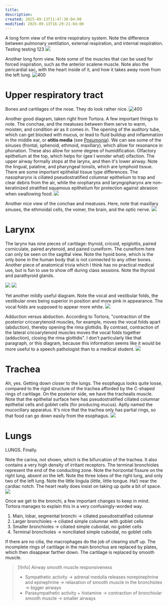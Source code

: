 ```yaml
---
title:
description:
created: 2025-09-13T11:47:30-04:00
modified: 2025-09-13T16:29:21-04:00
---
```

A long form view of the entire respiratory system. Note the difference between pulmonary ventilation, external respiration, and internal respiration. Testing testing 123
![](../../media/{BD039C2E-4E50-4AAB-8EE9-2CBAA96C6735}.png)

Another long form view. Note some of the muscles that can be used for forced inspiration, such as the anterior scalene muscle. Note also the pericardial sac, with the heart inside of it, and how it takes away room from the left lung.
![400](../../media/{6156A811-58DF-482B-BD0D-0F80C0D346B9}.png)

# Upper respiratory tract
Bones and cartilages of the nose. They do look rather nice. 
![400](../../media/{E4B3ED1B-534F-4C24-836E-FEE749E1E3C7}.png)

Another good diagram, taken right from Tortora. A few important things to note. The conchae, and the meatuses between them serve to warm, moisten, and condition air as it comes in. The opening of the auditory tube, which can get blocked with mucus, or lead to fluid buildup and inflammation in the middle ear, or **otitis media** (see [Pneumonia](Respirology/Respiratory%20Pathologies/Pneumonia.md)). We can see some of the sinuses (frontal, sphenoid, ethmoid, maxillary), which allow for resonance in phonation. These also allow for some degree of humidification. Olfactory epithelium at the top, which helps for (gee I wonder what) olfaction. The upper airway formally stops at the larynx, and then it's lower airway. Note the lingual, palatine, and pharyngeal tonsils, which are lymphoid tissue. There are some important epithelial tissue type differences. The nasopharynx is ciliated pseudostratified columnar epithelium to trap and clear debris from the air, while the oropharynx and laryngopharynx are non-keratinized stratified squamous epithelium for protection against abrasion when swallowing food. 
![](../../media/{A23E1C8E-4875-4681-B426-459275E1D74F}.png) 

Another nice view of the conchae and meatuses. Here, note that maxillary sinuses, the ethmoidal cells, the vomer, the brain, and the optic nerve.
![](../../media/{BE73B646-498B-4B82-AB00-E79D3F59E16E}.png)
# Larynx
The larynx has nine pieces of cartilage: thyroid, cricoid, epiglottis, paired corniculate, paired arytenoid, and paired cuneiform. The cuneiform here can only be seen on the sagittal view. Note the hyoid bone, which is the only bone in the human body that is not connected to any other bones. Another piece of anatomical trivia which I think has no practical medical use, but is fun to use to show off during class sessions. Note the thyroid and parathyroid glands. 

![](../../media/{9AC07326-3419-49AF-986D-5594EA9F00F7}.png)
![](../../media/{495673FD-8BE4-4567-8DF7-7132B262E726}.png)

Yet another mildly useful diagram. Note the vocal and vestibular folds, the vestibular ones being superior in position and more pink in appearance. The vocal folds are supposed to appear more white. 
![](../../media/{00846783-E863-4354-A988-EB2E48D5971F}.png) 

Adduction versus abduction. According to Tortora, "contraction of the posterior cricoarytenoid muscles, for example, moves the vocal folds apart (abduction), thereby opening the rima glottidis. By contrast, contraction of the lateral cricoarytenoid muscles moves the vocal folds together (adduction), closing the rima glottidis". I don't particularly like that paragraph, or this diagram, because this information seems like it would be more useful to a speech pathologist than to a medical student. 
![](../../media/{7D677DB9-DA9F-42D8-9B04-5AB84E9A797D}.png)

# Trachea
Ah, yes. Getting down closer to the lungs. The esophagus looks quite loose, compared to the rigid structure of the trachea afforded by the C-shaped rings of cartilage. On the posterior side, we have the trachealis muscle. Note that the epithelial surface here has pseudostratified ciliated columnar epithelial cells and goblet cells (for producing mucus). Aptly named the mucociliary apparatus. It's nice that the trachea only has partial rings, so that food can go down easily from the esophagus. 
![](../../media/{18FE7B8F-E0E1-4CCA-A29D-6669B0F76D26}.png)
# Lungs
LUNGS. Finally.

Note the carina, not shown, which is the bifurcation of the trachea. It also contains a very high density of irritant receptors. The terminal bronchioles represent the end of the conducting zone. Note the horizontal fissure on the right lung, absent on the left. Note the three lobes of the right lung, and only two of the left lung. Note the little lingula (little, little tongue. Ha!) near the cardiac notch. The heart really does insist on taking up quite a bit of space. 
![](../../media/{808A746B-CC45-437B-9607-D61B6476E7F5}.png)

Once we get to the bronchi, a few important changes to keep in mind. Tortora manages to explain this in a very confusingly-worded way.
1. Main, lobar, segmental bronchi → ciliated pseudostratified columnar
2. Larger bronchioles → ciliated simple columnar with goblet cells
3. Smaller bronchioles → ciliated simple cuboidal, no goblet cells
4. Terminal bronchioles → nonciliated simple cuboidal, no goblet cells

If there are no cilia, the macrophages do the job of clearing stuff up. The incomplete rings of cartilage in the main bronchus are replaced by plates, which then disappear farther down. The cartilage is replaced by smooth muscle.

> [!Info] Airway smooth muscle responsiveness
> - Sympathetic activity → adrenal medulla releases norepinephrine and epinephrine → relaxation of smooth muscle in the bronchioles → bigger airways
> - Parasympathetic activity + histamine → contraction of bronchiolar smooth muscle → smaller airways

